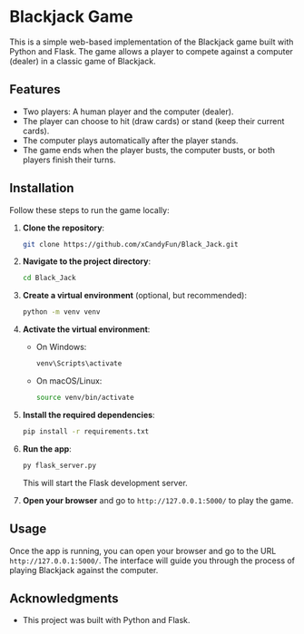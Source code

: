# Blackjack Game

This is a simple web-based implementation of the Blackjack game built with Python and Flask. The game allows a player to compete against a computer (dealer) in a classic game of Blackjack.

## Features

- Two players: A human player and the computer (dealer).
- The player can choose to hit (draw cards) or stand (keep their current cards).
- The computer plays automatically after the player stands.
- The game ends when the player busts, the computer busts, or both players finish their turns.

## Installation

Follow these steps to run the game locally:

1. **Clone the repository**:
    ```bash
    git clone https://github.com/xCandyFun/Black_Jack.git
    ```

2. **Navigate to the project directory**:
    ```bash
    cd Black_Jack
    ```

3. **Create a virtual environment** (optional, but recommended):
    ```bash
    python -m venv venv
    ```

4. **Activate the virtual environment**:
    - On Windows:
        ```bash
        venv\Scripts\activate
        ```
    - On macOS/Linux:
        ```bash
        source venv/bin/activate
        ```

5. **Install the required dependencies**:
    ```bash
    pip install -r requirements.txt
    ```

6. **Run the app**:
    ```bash
    py flask_server.py
    ```

    This will start the Flask development server.

7. **Open your browser** and go to `http://127.0.0.1:5000/` to play the game.

## Usage

Once the app is running, you can open your browser and go to the URL `http://127.0.0.1:5000/`. The interface will guide you through the process of playing Blackjack against the computer.

## Acknowledgments

- This project was built with Python and Flask.
